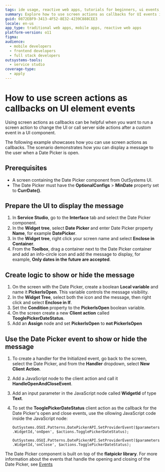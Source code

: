 ```yaml
---
tags: ide usage, reactive web apps, tutorials for beginners, ui events, client actions
summary: Explore how to use screen actions as callbacks for UI events in OutSystems 11 (O11).
guid: 0872EBF9-3413-4F52-8E32-4239C888CEE3
locale: en-us
app_type: traditional web apps, mobile apps, reactive web apps
platform-version: o11
figma:
audience:
  - mobile developers
  - frontend developers
  - full stack developers
outsystems-tools:
  - service studio
coverage-type:
  - apply
---
```


# How to use screen actions as callbacks on UI element events 

Using screen actions as callbacks can be helpful when you want to run a screen action to change the UI or call server side actions after a custom event in a UI component.    

The following example showcases how you can use screen actions as callbacks. The scenario demonstrates how you can display a message to the user when a Date Picker is open.

## Prerequisites

* A screen containing the Date Picker component from OutSystems UI.
* The Date Picker must have the **OptionalConfigs** > **MinDate** property set to **CurrDate()**.

## Prepare the UI to display the message  

1. In **Service Studio**, go to the **Interface** tab and select the Date Picker component.
1. In the **Widget tree**, select **Date Picker** and enter Date Picker property **Name**, for example **DatePicker**.
1. In the **Widget tree**, right click your screen name and select **Enclose in Container**.
1. From the **Toolbox**, drag a container next to the Date Picker container and add an info-circle icon and add the message to display, for example, **Only dates in the future are accepted**.

## Create logic to show or hide the message

1. On the screen with the Date Picker, create a boolean **Local variable** and name it **PickerIsOpen**. This variable controls the message visibility.
1. In the **Widget Tree**, select both the icon and the message, then right click and select **Enclose in If**.
1. Set the **Condition** property to the **PickerIsOpen** boolean variable.
1. On the screen create a new **Client action** called **TooglePickerDateStatus**.
1. Add an **Assign** node and set **PickerIsOpen** to **not PickerIsOpen**

## Use the Date Picker event to show or hide the message

1. To create a handler for the Initialized event, go back to the screen, select the Date Picker, and from the **Handler** dropdown, select **New Client Action**. 
1. Add a JavaScript node to the client action and call it **HandleOpenAndCloseEvent**.
1. Add an input parameter in the JavaScript node called **WidgetId** of type **Text**.
1. To set the **TooglePickerDateStatus** client action as the callback for the Date Picker's open and close events, use the ollowing JavaScript code inside the JavaScript node:

    ``OutSystems.OSUI.Patterns.DatePickerAPI.SetProviderEvent($parameters.WidgetId,'onOpen', $actions.TogglePickerDateStatus);``

    ``OutSystems.OSUI.Patterns.DatePickerAPI.SetProviderEvent($parameters.WidgetId,'onClose', $actions.TogglePickerDateStatus);``

<div class="info" markdown="1">

The Date Picker component is built on top of the **flatpickr library**. For more information about the events that handle the opening and closing of the Date Picker, see [Events](https://flatpickr.js.org/events/#events)

</div>


